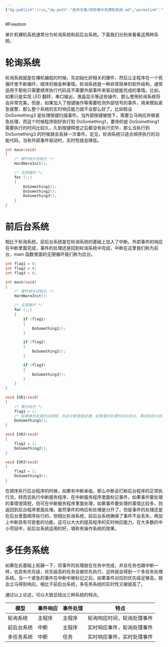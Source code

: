 ```yaml
---
{"dg-publish":true,"dg-path":"技术文章/剖析单片机裸机系统.md","permalink":"/技术文章/剖析单片机裸机系统/","created":"2024-04-02T13:45:21.618+08:00","updated":"2024-04-03T14:22:46.554+08:00"}
---
```


#Freedom

单片机裸机系统通常分为轮询系统和前后台系统。下面我们分别来看看这两种系统。

# 轮询系统

轮询系统就是在裸机编程的时候，先初始化好相关的硬件，然后让主程序在一个死循环里不断循环，顺序的做各种事情。轮询系统是一种非常简单的软件结构，通常适用于那些只需要顺序执行代码且不需要外部事件来驱动就能完成的事情。比如，如果只是实现 LED 翻转，串口输出，液晶显示等这些操作，那么使用轮询系统将会非常完美。但是，如果加入了按键操作等需要检测外部信号的事件，用来模拟紧急报警，那么整个系统的实时响应能力就不会那么好了。比如假设 DoSomething3 是处理按键扫描事件。当外部按键被按下，需要立马响应并做紧急处理，而这个时候程序刚好执行到 DoSomething1，要命的是 DoSomething1 需要执行的时间比较久，久到按键释放之后都没有执行完毕，那么当执行到 DoSomething3 的时候就会丢掉一次事件。足见，轮询系统只适合顺序执行的功能代码，当有外部事件驱动时，实时性就会降低。

``` c
int main(void)
{
    /* 硬件相关初始化 */
    HardWareInit();

    /* 无限循环 */
    for (;;)
    {
        DoSomething1();
        DoSomething2();
        DoSomething3();
    }
}
```

# 前后台系统

相比于轮询系统，前后台系统是在轮询系统的基础上加入了中断。外部事件的响应在中断里面完成，事件的处理还是回到轮询系统中完成，中断在这里我们称为前台，main 函数里面的无限循环我们称为后台。

``` c
int flag1 = 0;
int flag2 = 0;
int flag3 = 0;

int main(void)
{
    /* 硬件相关初始化 */
    HardWareInit();

    /* 无限循环 */
    for (;;)
    {
        if (flag1)
        {
            DoSomething1();
        }

        if (flag2)
        {
            DoSomething2();
        }

        if (flag3)
        {
            DoSomething3();
        }
    }
}

void ISR1(void)
{
    /* 置位标志 */
    flag1 = 1;
    /* 如果事件处理时间很短，则在中断里面处理，如果事件处理时间比较长，再回到前台处理 */
    DoSomething1();
}

void ISR2(void)
{
    flag2 = 1;
    DoSomething2();
}

void ISR3(void)
{
    flag3 = 1;
    DoSomething3();
}
```

在顺序执行后台程序的时候，如果有中断来临，那么中断会打断后台程序的正常执行流，转而去执行中断服务程序，在中断服务程序里面标记事件，如果事件要处理的事情很简短，则可在中断服务程序里面处理，如果事件要处理的事情比较多，则返回到后台程序里面处理。虽然事件的响应和处理是分开了，但是事件的处理还是在后台里面顺序执行的，但相比轮询系统，前后台系统确保了事件不会丢失，再加上中断具有可嵌套的功能，这可以大大的提高程序的实时响应能力。在大多数的中小项目中，前后台系统运用的好，堪称有操作系统的效果。

# 多任务系统

如果在此基础上拓展一下，将事件的处理放在任务中完成，并且任务也跟中断一样，也具有优先级，优先级高的任务会被优先执行，这样就会得到一个多任务处理系统。当一个紧急的事件在中断中被标记之后，如果事件对应的优先级足够高，就会立马得到响应。相比于前后台系统，多任务系统的实时性又被提高了。

通过以上论述，可以大致总结出三种系统的特点。

| 模型    | 事件响应 | 事件处理 | 特点            |
| ----- | ---- | ---- | ------------- |
| 轮询系统  | 主程序  | 主程序  | 轮询响应时间，轮询处理事件 |
| 前后台系统 | 中断   | 主程序  | 实时响应事件，轮询处理事件 |
| 多任务系统 | 中断   | 任务   | 实时响应事件，实时处理事件 |

